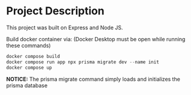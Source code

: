 # Project Description

This project was built on Express and Node JS.

Build docker container via: (Docker Desktop must be open while running these commands)

```powershell
docker compose build
docker compose run app npx prisma migrate dev --name init
docker compose up
```

**NOTICE:** The prisma migrate command simply loads and initializes the prisma database
